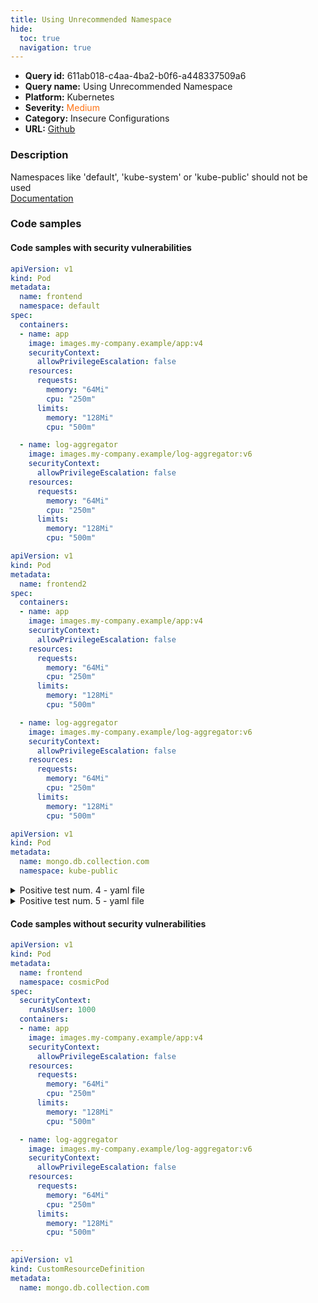 ```yaml
---
title: Using Unrecommended Namespace
hide:
  toc: true
  navigation: true
---
```


<style>
  .highlight .hll {
    background-color: #ff171742;
  }
  .md-content {
    max-width: 1100px;
    margin: 0 auto;
  }
</style>

-   **Query id:** 611ab018-c4aa-4ba2-b0f6-a448337509a6
-   **Query name:** Using Unrecommended Namespace
-   **Platform:** Kubernetes
-   **Severity:** <span style="color:#ff7213">Medium</span>
-   **Category:** Insecure Configurations
-   **URL:** [Github](https://github.com/Checkmarx/kics/tree/master/assets/queries/k8s/using_unrecommended_namespace)

### Description
Namespaces like 'default', 'kube-system' or 'kube-public' should not be used<br>
[Documentation](https://kubernetes.io/docs/concepts/overview/working-with-objects/kubernetes-objects/)

### Code samples
#### Code samples with security vulnerabilities
```yaml title="Positive test num. 1 - yaml file" hl_lines="5"
apiVersion: v1
kind: Pod
metadata:
  name: frontend
  namespace: default
spec:
  containers:
  - name: app
    image: images.my-company.example/app:v4
    securityContext:
      allowPrivilegeEscalation: false
    resources:
      requests:
        memory: "64Mi"
        cpu: "250m"
      limits:
        memory: "128Mi"
        cpu: "500m"

  - name: log-aggregator
    image: images.my-company.example/log-aggregator:v6
    securityContext:
      allowPrivilegeEscalation: false
    resources:
      requests:
        memory: "64Mi"
        cpu: "250m"
      limits:
        memory: "128Mi"
        cpu: "500m"


```
```yaml title="Positive test num. 2 - yaml file" hl_lines="4"
apiVersion: v1
kind: Pod
metadata:
  name: frontend2
spec:
  containers:
  - name: app
    image: images.my-company.example/app:v4
    securityContext:
      allowPrivilegeEscalation: false
    resources:
      requests:
        memory: "64Mi"
        cpu: "250m"
      limits:
        memory: "128Mi"
        cpu: "500m"

  - name: log-aggregator
    image: images.my-company.example/log-aggregator:v6
    securityContext:
      allowPrivilegeEscalation: false
    resources:
      requests:
        memory: "64Mi"
        cpu: "250m"
      limits:
        memory: "128Mi"
        cpu: "500m"

```
```yaml title="Positive test num. 3 - yaml file" hl_lines="5"
apiVersion: v1
kind: Pod
metadata:
  name: mongo.db.collection.com
  namespace: kube-public

```
<details><summary>Positive test num. 4 - yaml file</summary>

```yaml hl_lines="5"
apiVersion: v1
kind: Pod
metadata:
  name: mongo.db.collection.com
  namespace: kube-system

```
</details>
<details><summary>Positive test num. 5 - yaml file</summary>

```yaml hl_lines="5"
apiVersion: serving.knative.dev/v1
kind: Configuration
metadata:
  name: dummy-config
  namespace: default
spec:
  template:
    spec:
      automountServiceAccountToken: true
      securityContext:
        runAsUser: 1000
        runAsGroup: 3000
        fsGroup: 2000
      volumes:
        - name: sec-ctx-vol
          emptyDir: { }
      containers:
        - name: sec-ctx-demo
          image: busybox
          command: [ "sh", "-c", "sleep 1h" ]
          volumeMounts:
            - name: sec-ctx-vol
              mountPath: /data/demo
          securityContext:
            allowPrivilegeEscalation: false      

```
</details>


#### Code samples without security vulnerabilities
```yaml title="Negative test num. 1 - yaml file"
apiVersion: v1
kind: Pod
metadata:
  name: frontend
  namespace: cosmicPod
spec:
  securityContext:
    runAsUser: 1000
  containers:
  - name: app
    image: images.my-company.example/app:v4
    securityContext:
      allowPrivilegeEscalation: false
    resources:
      requests:
        memory: "64Mi"
        cpu: "250m"
      limits:
        memory: "128Mi"
        cpu: "500m"

  - name: log-aggregator
    image: images.my-company.example/log-aggregator:v6
    securityContext:
      allowPrivilegeEscalation: false
    resources:
      requests:
        memory: "64Mi"
        cpu: "250m"
      limits:
        memory: "128Mi"
        cpu: "500m"

---
apiVersion: v1
kind: CustomResourceDefinition
metadata:
  name: mongo.db.collection.com

```
